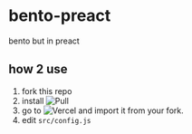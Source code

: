 # bento-preact

bento but in preact

## how 2 use

1. fork this repo
2. install ![Pull](https://github.com/apps/pull)
3. go to ![Vercel](https://vercel.com/import/git) and import it from your fork.
4. edit `src/config.js`
